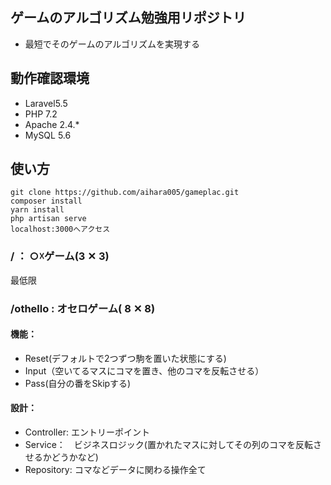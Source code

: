 ## ゲームのアルゴリズム勉強用リポジトリ

* 最短でそのゲームのアルゴリズムを実現する

## 動作確認環境
* Laravel5.5
* PHP 7.2
* Apache 2.4.*
* MySQL 5.6

## 使い方
```
git clone https://github.com/aihara005/gameplac.git
composer install
yarn install
php artisan serve
localhost:3000へアクセス
```

### / ： ○☓ゲーム(3 ✕ 3)
最低限

### /othello : オセロゲーム( 8 ✕ 8)

#### 機能：
* Reset(デフォルトで2つずつ駒を置いた状態にする)
* Input（空いてるマスにコマを置き、他のコマを反転させる）
* Pass(自分の番をSkipする)

#### 設計：
* Controller: エントリーポイント
* Service：　ビジネスロジック(置かれたマスに対してその列のコマを反転させるかどうかなど)
* Repository: コマなどデータに関わる操作全て
